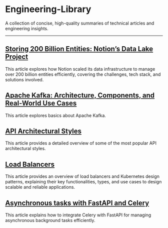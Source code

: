 # Engineering-Library
A collection of concise, high-quality summaries of technical articles and engineering insights.

---

## [Storing 200 Billion Entities: Notion’s Data Lake Project](Notion's%20Data%20Lake.md)
This article explores how Notion scaled its data infrastructure to manage over 200 billion entities efficiently, covering the challenges, tech stack, and solutions involved.  
## [Apache Kafka: Architecture, Components, and Real-World Use Cases](Apache-Kafka-Basics.md)
This article explores basics about Apache Kafka.
## [API Architectural Styles](API-Architectural-Styles.md)
This article provides a detailed overview of some of the most popular API architectural styles.

## [Load Balancers](Load_balancer-k8s.md)
This article provides an overview of load balancers and Kubernetes design patterns, explaining their key functionalities, types, and use cases to design scalable and reliable applications.

## [Asynchronous tasks with FastAPI and Celery](Asynchronous-tasks-with-fastapi-and-celery.md)
This article explains how to integrate Celery with FastAPI for managing asynchronous background tasks efficiently.
